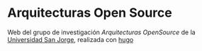 # Arquitecturas Open Source

Web del grupo de investigación *Arquitecturas OpenSource* de la [Universidad San Jorge](http://usj.es), realizada con [hugo](http://gohugo.com)
